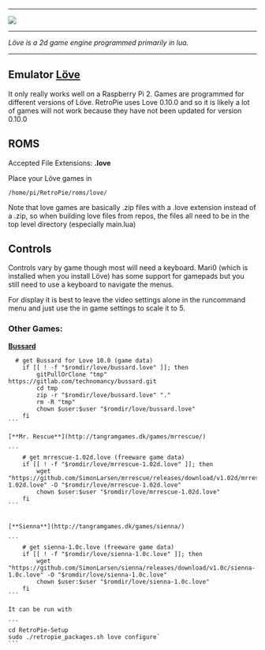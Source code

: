 ***
![](http://dedarwin.net/wp-content/uploads/2015/03/love2d.png)
***
_Löve is a 2d game engine programmed primarily in lua._
***
## Emulator [Löve](https://bitbucket.org/rude/love/src)

It only really works well on a Raspberry Pi 2. Games are programmed for different versions of Löve. RetroPie uses Love 0.10.0 and so it is likely a lot of games will not work because they have not been updated for version 0.10.0

## ROMS

Accepted File Extensions: **.love**

Place your Löve games in

```
/home/pi/RetroPie/roms/love/
```

Note that love games are basically .zip files with a .love extension instead of a .zip, so when building love files from repos, the files all need to be in the top level directory (especially main.lua)

## Controls

Controls vary by game though most will need a keyboard. Mari0 (which is installed when you install Löve) has some support for gamepads but you still need to use a keyboard to navigate the menus. 

For display it is best to leave the video settings alone in the runcommand menu and just use the in game settings to scale it to 5.

### Other Games:

[**Bussard**](http://technomancy.itch.io/bussard)

````  
  # get Bussard for Love 10.0 (game data)
    if [[ ! -f "$romdir/love/bussard.love" ]]; then
        gitPullOrClone "tmp" https://gitlab.com/technomancy/bussard.git
        cd tmp
        zip -r "$romdir/love/bussard.love" "."
        rm -R "tmp"
        chown $user:$user "$romdir/love/bussard.love"
    fi
```

[**Mr. Rescue**](http://tangramgames.dk/games/mrrescue/)

```
    # get mrrescue-1.02d.love (freeware game data)
    if [[ ! -f "$romdir/love/mrrescue-1.02d.love" ]]; then
        wget "https://github.com/SimonLarsen/mrrescue/releases/download/v1.02d/mrrescue-1.02d.love" -O "$romdir/love/mrrescue-1.02d.love"
        chown $user:$user "$romdir/love/mrrescue-1.02d.love"
    fi
```


[**Sienna**](http://tangramgames.dk/games/sienna/)

```
    # get sienna-1.0c.love (freeware game data)
    if [[ ! -f "$romdir/love/sienna-1.0c.love" ]]; then
        wget "https://github.com/SimonLarsen/sienna/releases/download/v1.0c/sienna-1.0c.love" -O "$romdir/love/sienna-1.0c.love"
        chown $user:$user "$romdir/love/sienna-1.0c.love"
    fi
```

It can be run with

```
cd RetroPie-Setup
sudo ./retropie_packages.sh love configure`
```